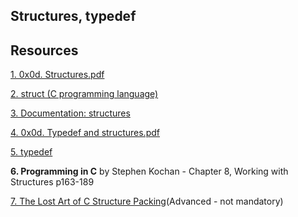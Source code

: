 ## Structures, typedef
## Resources

[1. 0x0d.  Structures.pdf](https://intranet.alxswe.com/rltoken/giS4eNQT2BQ9RLK0PMhgJQ)

[2. struct (C programming language)](https://intranet.alxswe.com/rltoken/MinJEDOHpeZs31qaXU8v1w)

[3. Documentation: structures](https://intranet.alxswe.com/rltoken/GiGFlaP5uUxeWLwfzdH15w)

[4. 0x0d. Typedef and structures.pdf](https://intranet.alxswe.com/rltoken/TGQ3RopVP7CjUTzF-XDXUw)

[5. typedef](https://intranet.alxswe.com/rltoken/aqqM2t7PLG5cyHaKwm5nBg)

**6. Programming in C** by Stephen Kochan - Chapter 8, Working with Structures p163-189

[7. The Lost Art of C Structure Packing](https://intranet.alxswe.com/rltoken/emb4ohNT7XKi8Peep5lyeA)(Advanced - not mandatory)
